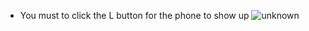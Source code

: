 
- You must to click the L button for the phone to show up
![unknown](https://user-images.githubusercontent.com/84782812/140569010-618f782b-9a0d-4d99-98a9-f40bbb3babd1.png)
